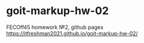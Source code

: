 # goit-markup-hw-02
FECOff45 homework №2, 
github pages   https://itfreshman2021.github.io/goit-markup-hw-02/

